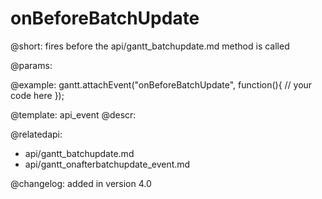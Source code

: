 onBeforeBatchUpdate
=============

@short:
	fires before the api/gantt_batchupdate.md method is called

@params:

@example:
gantt.attachEvent("onBeforeBatchUpdate", function(){
	// your code here
});


@template:	api_event
@descr:

@relatedapi:
- api/gantt_batchupdate.md
- api/gantt_onafterbatchupdate_event.md

@changelog:
added in version 4.0